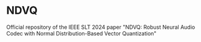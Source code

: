 # NDVQ
Official repository of the IEEE SLT 2024 paper "NDVQ: Robust Neural Audio Codec with Normal Distribution-Based Vector Quantization"

